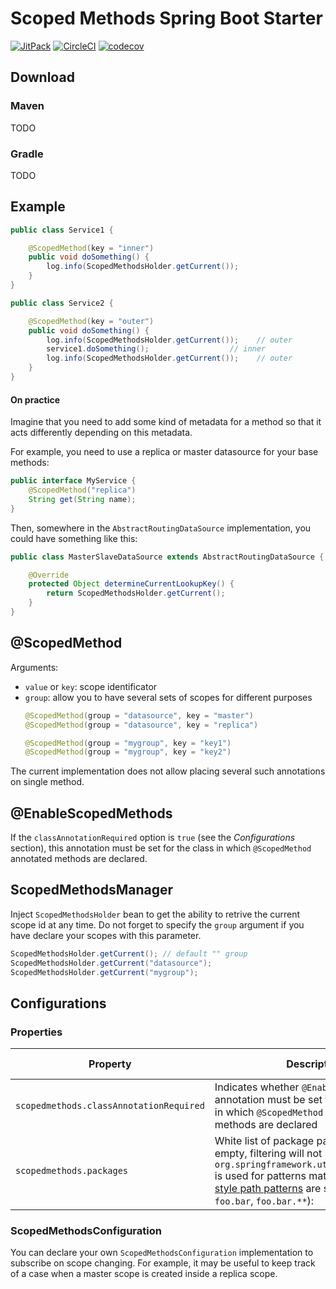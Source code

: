 # Scoped Methods Spring Boot Starter

[![JitPack](https://jitpack.io/v/kshashov/scoped-methods.svg)](https://jitpack.io/#kshashov/scoped-methods)
[![CircleCI](https://circleci.com/gh/kshashov/scoped-methods.svg?style=svg)](https://circleci.com/gh/kshashov/scoped-methods)
[![codecov](https://codecov.io/gh/kshashov/scoped-methods/branch/main/graph/badge.svg?token=QMR9GEVMSN)](https://codecov.io/gh/kshashov/scoped-methods)
## Download
### Maven
TODO
### Gradle
TODO
## Example

```java
public class Service1 {

    @ScopedMethod(key = "inner")
    public void doSomething() {
        log.info(ScopedMethodsHolder.getCurrent());
    }
}

public class Service2 {

    @ScopedMethod(key = "outer")
    public void doSomething() {
        log.info(ScopedMethodsHolder.getCurrent());    // outer
        service1.doSomething();                  // inner
        log.info(ScopedMethodsHolder.getCurrent());    // outer
    }
}
```
#### On practice
Imagine that you need to add some kind of metadata for a method so that it acts differently depending on this metadata.
 
For example, you need to use a replica or master datasource for your base methods:
```java
public interface MyService {
    @ScopedMethod("replica")
    String get(String name);
}
```
Then, somewhere in the `AbstractRoutingDataSource` implementation, you could have something like this:
```java
public class MasterSlaveDataSource extends AbstractRoutingDataSource {

    @Override
    protected Object determineCurrentLookupKey() {
        return ScopedMethodsHolder.getCurrent();
    }
}
```

## @ScopedMethod
Arguments:
* `value` or `key`: scope identificator
* `group`: allow you to have several sets of scopes for different purposes
    ```java
    @ScopedMethod(group = "datasource", key = "master")
    @ScopedMethod(group = "datasource", key = "replica")
    
    @ScopedMethod(group = "mygroup", key = "key1")
    @ScopedMethod(group = "mygroup", key = "key2")
    ```
The current implementation does not allow placing several such annotations on single method.

## @EnableScopedMethods
If the `classAnnotationRequired` option is `true` (see the _Configurations_ section), this annotation must be set for the class in which `@ScopedMethod` annotated methods are declared.

## ScopedMethodsManager

Inject `ScopedMethodsHolder` bean to get the ability to retrive the current scope id at any time. Do not forget to specify the `group` argument if you have declare your scopes with this parameter.
```java
ScopedMethodsHolder.getCurrent(); // default "" group
ScopedMethodsHolder.getCurrent("datasource");
ScopedMethodsHolder.getCurrent("mygroup");
```
## Configurations

### Properties
Property | Description | Default value
--- | ---| --- 
|`scopedmethods.classAnnotationRequired`|Indicates whether `@EnableScopedMethods` annotation must be set for the all classes in which `@ScopedMethod` annotated methods are declared|`false`
|`scopedmethods.packages`|White list of package patterns. If the list is empty, filtering will not be performed. `org.springframework.util.AntPathMatcher` is used for patterns matching, so all [Ant-style path patterns](https://docs.spring.io/spring/docs/current/javadoc-api/org/springframework/util/AntPathMatcher.html) are supported (e.g. `foo.bar`, `foo.bar.**`): |`[]`

### ScopedMethodsConfiguration

You can declare your own `ScopedMethodsConfiguration` implementation to subscribe on scope changing. For example, it may be useful to keep track of a case when a master scope is created inside a replica scope.


